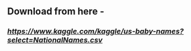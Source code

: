 
## Download from here -

### ***https://www.kaggle.com/kaggle/us-baby-names?select=NationalNames.csv***
